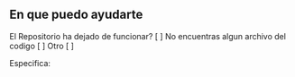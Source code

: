 ##  En que puedo ayudarte

El Repositorio ha dejado de funcionar? [ ]
No encuentras algun archivo del codigo [ ]
Otro [ ]

Especifica:
